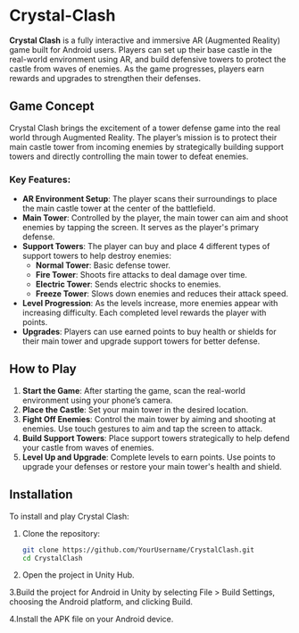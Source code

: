 # Crystal-Clash

**Crystal Clash** is a fully interactive and immersive AR (Augmented Reality) game built for Android users. Players can set up their base castle in the real-world environment using AR, and build defensive towers to protect the castle from waves of enemies. As the game progresses, players earn rewards and upgrades to strengthen their defenses.

## Game Concept

Crystal Clash brings the excitement of a tower defense game into the real world through Augmented Reality. The player’s mission is to protect their main castle tower from incoming enemies by strategically building support towers and directly controlling the main tower to defeat enemies.

### Key Features:

- **AR Environment Setup**: The player scans their surroundings to place the main castle tower at the center of the battlefield.
- **Main Tower**: Controlled by the player, the main tower can aim and shoot enemies by tapping the screen. It serves as the player's primary defense.
- **Support Towers**: The player can buy and place 4 different types of support towers to help destroy enemies:
  - **Normal Tower**: Basic defense tower.
  - **Fire Tower**: Shoots fire attacks to deal damage over time.
  - **Electric Tower**: Sends electric shocks to enemies.
  - **Freeze Tower**: Slows down enemies and reduces their attack speed.
- **Level Progression**: As the levels increase, more enemies appear with increasing difficulty. Each completed level rewards the player with points.
- **Upgrades**: Players can use earned points to buy health or shields for their main tower and upgrade support towers for better defense.

## How to Play

1. **Start the Game**: After starting the game, scan the real-world environment using your phone’s camera.
2. **Place the Castle**: Set your main tower in the desired location.
3. **Fight Off Enemies**: Control the main tower by aiming and shooting at enemies. Use touch gestures to aim and tap the screen to attack.
4. **Build Support Towers**: Place support towers strategically to help defend your castle from waves of enemies.
5. **Level Up and Upgrade**: Complete levels to earn points. Use points to upgrade your defenses or restore your main tower's health and shield.

## Installation

To install and play Crystal Clash:

1. Clone the repository:
   ```bash
   git clone https://github.com/YourUsername/CrystalClash.git
   cd CrystalClash

2. Open the project in Unity Hub.

3.Build the project for Android in Unity by selecting File > Build Settings, choosing the Android platform, and clicking Build.

4.Install the APK file on your Android device.



